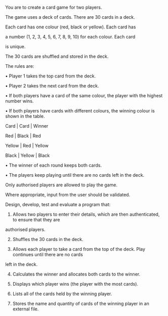 You are to create a card game for two players.

The game uses a deck of cards. There are 30 cards in a deck.

Each card has one colour (red, black or yellow). Each card has

a number (1, 2, 3, 4, 5, 6, 7, 8, 9, 10) for each colour. Each card

is unique.

The 30 cards are shuffled and stored in the deck.

The rules are:

• Player 1 takes the top card from the deck.

• Player 2 takes the next card from the deck.

• If both players have a card of the same colour, the player with the highest number wins.

• If both players have cards with different colours, the winning colour is shown in the table.

Card | Card | Winner

Red | Black | Red

Yellow | Red | Yellow

Black | Yellow | Black

• The winner of each round keeps both cards.

• The players keep playing until there are no cards left in the deck.

Only authorised players are allowed to play the game.

Where appropriate, input from the user should be validated.

Design, develop, test and evaluate a program that:

1. Allows two players to enter their details, which are then authenticated, to ensure that they are

authorised players.

2. Shuffles the 30 cards in the deck.

3. Allows each player to take a card from the top of the deck. Play continues until there are no cards

left in the deck.

4. Calculates the winner and allocates both cards to the winner.

5. Displays which player wins (the player with the most cards).

6. Lists all of the cards held by the winning player.

7. Stores the name and quantity of cards of the winning player in an external file.
